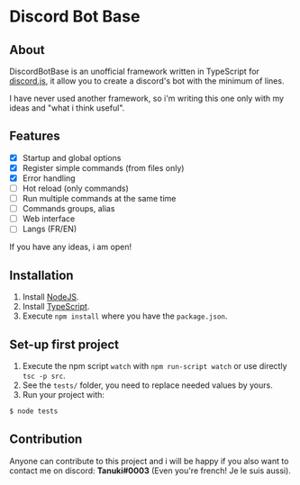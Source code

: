 # Discord Bot Base
## About
DiscordBotBase is an unofficial framework written in TypeScript for [discord.js](https://github.com/discordjs/discord.js), it allow you to create a discord's bot with the minimum of lines.

I have never used another framework, so i'm writing this one only with my ideas and "what i think useful".

## Features
- [x] Startup and global options
- [x] Register simple commands (from files only)
- [x] Error handling
- [ ] Hot reload (only commands)
- [ ] Run multiple commands at the same time
- [ ] Commands groups, alias
- [ ] Web interface
- [ ] Langs (FR/EN)

If you have any ideas, i am open!

## Installation
1. Install [NodeJS](https://nodejs.org/en/).
2. Install [TypeScript](https://www.typescriptlang.org/index.html#download-links).
3. Execute `npm install` where you have the `package.json`.

## Set-up first project
1. Execute the npm script `watch` with `npm run-script watch` or use directly `tsc -p src`.
2. See the `tests/` folder, you need to replace needed values by yours.
3. Run your project with:
```sh
$ node tests
```

## Contribution
Anyone can contribute to this project and i will be happy if you also want to contact me on discord: **Tanuki#0003** (Even you're french! Je le suis aussi).